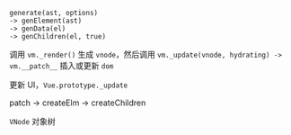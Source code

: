 ```
generate(ast, options)
-> genElement(ast)
-> genData(el)
-> genChildren(el, true)
```

调用 `vm._render()` 生成 `vnode`，然后调用 `vm._update(vnode, hydrating) -> vm.__patch__` 插入或更新 `dom`

更新 UI，`Vue.prototype._update`

patch -> createElm -> createChildren

`VNode` 对象树
